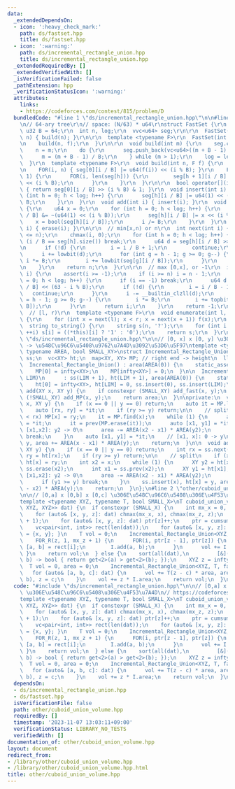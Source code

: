```yaml
---
data:
  _extendedDependsOn:
  - icon: ':heavy_check_mark:'
    path: ds/fastset.hpp
    title: ds/fastset.hpp
  - icon: ':warning:'
    path: ds/incremental_rectangle_union.hpp
    title: ds/incremental_rectangle_union.hpp
  _extendedRequiredBy: []
  _extendedVerifiedWith: []
  _isVerificationFailed: false
  _pathExtension: hpp
  _verificationStatusIcon: ':warning:'
  attributes:
    links:
    - https://codeforces.com/contest/815/problem/D
  bundledCode: "#line 1 \"ds/incremental_rectangle_union.hpp\"\n\n#line 1 \"ds/fastset.hpp\"\
    \n// 64-ary tree\r\n// space: (N/63) * u64\r\nstruct FastSet {\r\n  static constexpr\
    \ u32 B = 64;\r\n  int n, log;\r\n  vvc<u64> seg;\r\n\r\n  FastSet() {}\r\n  FastSet(int\
    \ n) { build(n); }\r\n\r\n  template <typename F>\r\n  FastSet(int n, F f) {\r\
    \n    build(n, f);\r\n  }\r\n\r\n  void build(int m) {\r\n    seg.clear();\r\n\
    \    n = m;\r\n    do {\r\n      seg.push_back(vc<u64>((m + B - 1) / B));\r\n\
    \      m = (m + B - 1) / B;\r\n    } while (m > 1);\r\n    log = len(seg);\r\n\
    \  }\r\n  template <typename F>\r\n  void build(int n, F f) {\r\n    build(n);\r\
    \n    FOR(i, n) { seg[0][i / B] |= u64(f(i)) << (i % B); }\r\n    FOR(h, log -\
    \ 1) {\r\n      FOR(i, len(seg[h])) {\r\n        seg[h + 1][i / B] |= u64(bool(seg[h][i]))\
    \ << (i % B);\r\n      }\r\n    }\r\n  }\r\n\r\n  bool operator[](int i) const\
    \ { return seg[0][i / B] >> (i % B) & 1; }\r\n  void insert(int i) {\r\n    for\
    \ (int h = 0; h < log; h++) {\r\n      seg[h][i / B] |= u64(1) << (i % B), i /=\
    \ B;\r\n    }\r\n  }\r\n  void add(int i) { insert(i); }\r\n  void erase(int i)\
    \ {\r\n    u64 x = 0;\r\n    for (int h = 0; h < log; h++) {\r\n      seg[h][i\
    \ / B] &= ~(u64(1) << (i % B));\r\n      seg[h][i / B] |= x << (i % B);\r\n  \
    \    x = bool(seg[h][i / B]);\r\n      i /= B;\r\n    }\r\n  }\r\n  void remove(int\
    \ i) { erase(i); }\r\n\r\n  // min[x,n) or n\r\n  int next(int i) {\r\n    assert(i\
    \ <= n);\r\n    chmax(i, 0);\r\n    for (int h = 0; h < log; h++) {\r\n      if\
    \ (i / B == seg[h].size()) break;\r\n      u64 d = seg[h][i / B] >> (i % B);\r\
    \n      if (!d) {\r\n        i = i / B + 1;\r\n        continue;\r\n      }\r\n\
    \      i += lowbit(d);\r\n      for (int g = h - 1; g >= 0; g--) {\r\n       \
    \ i *= B;\r\n        i += lowbit(seg[g][i / B]);\r\n      }\r\n      return i;\r\
    \n    }\r\n    return n;\r\n  }\r\n\r\n  // max [0,x], or -1\r\n  int prev(int\
    \ i) {\r\n    assert(i >= -1);\r\n    if (i >= n) i = n - 1;\r\n    for (int h\
    \ = 0; h < log; h++) {\r\n      if (i == -1) break;\r\n      u64 d = seg[h][i\
    \ / B] << (63 - i % B);\r\n      if (!d) {\r\n        i = i / B - 1;\r\n     \
    \   continue;\r\n      }\r\n      i -= __builtin_clzll(d);\r\n      for (int g\
    \ = h - 1; g >= 0; g--) {\r\n        i *= B;\r\n        i += topbit(seg[g][i /\
    \ B]);\r\n      }\r\n      return i;\r\n    }\r\n    return -1;\r\n  }\r\n\r\n\
    \  // [l, r)\r\n  template <typename F>\r\n  void enumerate(int l, int r, F f)\
    \ {\r\n    for (int x = next(l); x < r; x = next(x + 1)) f(x);\r\n  }\r\n\r\n\
    \  string to_string() {\r\n    string s(n, '?');\r\n    for (int i = 0; i < n;\
    \ ++i) s[i] = ((*this)[i] ? '1' : '0');\r\n    return s;\r\n  }\r\n};\n#line 3\
    \ \"ds/incremental_rectangle_union.hpp\"\n\n// [0, x] x [0, y] \u3092\u8FFD\u52A0\
    \ -> \u548C\u96C6\u5408\u9762\u7A4D\u3092\u53D6\u5F97\ntemplate <typename XY,\
    \ typename AREA, bool SMALL_XY>\nstruct Incremental_Rectangle_Union {\n  FastSet\
    \ ss;\n  vc<XY> ht;\n  map<XY, XY> MP; // right end -> height\n  ll area;\n\n\
    \  Incremental_Rectangle_Union() : area(AREA(0)) {\n    static_assert(!SMALL_XY);\n\
    \    MP[0] = infty<XY>;\n    MP[infty<XY>] = 0;\n  }\n\n  Incremental_Rectangle_Union(int\
    \ LIM)\n      : ss(LIM + 1), ht(LIM + 1), area(AREA(0)) {\n    static_assert(SMALL_XY);\n\
    \    ht[0] = infty<XY>, ht[LIM] = 0, ss.insert(0), ss.insert(LIM);\n  }\n\n  AREA\
    \ add(XY x, XY y) {\n    if constexpr (SMALL_XY) add_fast(x, y);\n    if constexpr\
    \ (!SMALL_XY) add_MP(x, y);\n    return area;\n  }\n\nprivate:\n  void add_MP(XY\
    \ x, XY y) {\n    if (x == 0 || y == 0) return;\n    auto it = MP.lower_bound(x);\n\
    \    auto [rx, ry] = *it;\n    if (ry >= y) return;\n\n    // split\n    if (x\
    \ < rx) MP[x] = ry;\n    it = MP.find(x);\n    while (1) {\n      auto [x2, y2]\
    \ = *it;\n      it = prev(MP.erase(it));\n      auto [x1, y1] = *it;\n      //\
    \ [x1,x2]: y2 -> 0\n      area -= AREA(x2 - x1) * AREA(y2);\n      if (y1 >= y)\
    \ break;\n    }\n    auto [x1, y1] = *it;\n    // [x1, x]: 0 -> y\n    MP[x] =\
    \ y, area += AREA(x - x1) * AREA(y);\n    return;\n  }\n\n  void add_fast(XY x,\
    \ XY y) {\n    if (x == 0 || y == 0) return;\n    int rx = ss.next(x);\n    int\
    \ ry = ht[rx];\n    if (ry >= y) return;\n\n    // split\n    if (x < rx) ss.insert(x),\
    \ ht[x] = ry;\n    int x2 = x;\n    while (1) {\n      XY y2 = ht[x2];\n     \
    \ ss.erase(x2);\n      int x1 = ss.prev(x2);\n      XY y1 = ht[x1];\n      //\
    \ [x1,x2]: y2 -> 0\n      area -= AREA(x2 - x1) * AREA(y2);\n      x2 = x1;\n\
    \      if (y1 >= y) break;\n    }\n    ss.insert(x), ht[x] = y, area += AREA(x\
    \ - x2) * AREA(y);\n    return;\n  }\n};\n#line 2 \"other/cuboid_union_volume.hpp\"\
    \n\n// [0,a] x [0,b] x [0,c] \u306E\u548C\u96C6\u5408\u306E\u4F53\u7A4D\n// https://codeforces.com/contest/815/problem/D\n\
    template <typename XYZ, typename T, bool SMALL_X>\nT cuboid_union_volume(vc<tuple<XYZ,\
    \ XYZ, XYZ>> dat) {\n  if constexpr (SMALL_X) {\n    int mx_x = 0, mx_z = 0;\n\
    \    for (auto& [x, y, z]: dat) chmax(mx_x, x), chmax(mx_z, z);\n    vc<int> ptr(mx_z\
    \ + 1);\n    for (auto& [x, y, z]: dat) ptr[z]++;\n    ptr = cumsum<int>(ptr);\n\
    \    vc<pair<int, int>> rect(len(dat));\n    for (auto& [x, y, z]: dat) { rect[ptr[z]++]\
    \ = {x, y}; }\n    T vol = 0;\n    Incremental_Rectangle_Union<XYZ, T, true> I(mx_x);\n\
    \    FOR_R(z, 1, mx_z + 1) {\n      FOR(i, ptr[z - 1], ptr[z]) {\n        auto\
    \ [a, b] = rect[i];\n        I.add(a, b);\n      }\n      vol += I.area;\n   \
    \ }\n    return vol;\n  } else {\n    sort(all(dat),\n         [&](auto& a, auto&\
    \ b) -> bool { return get<2>(a) > get<2>(b); });\n    XYZ z = infty<XYZ>;\n  \
    \  T vol = 0, area = 0;\n    Incremental_Rectangle_Union<XYZ, T, false> I;\n \
    \   for (auto& [a, b, c]: dat) {\n      vol += T(z - c) * area, area = I.add(a,\
    \ b), z = c;\n    }\n    vol += z * I.area;\n    return vol;\n  }\n}\n"
  code: "#include \"ds/incremental_rectangle_union.hpp\"\n\n// [0,a] x [0,b] x [0,c]\
    \ \u306E\u548C\u96C6\u5408\u306E\u4F53\u7A4D\n// https://codeforces.com/contest/815/problem/D\n\
    template <typename XYZ, typename T, bool SMALL_X>\nT cuboid_union_volume(vc<tuple<XYZ,\
    \ XYZ, XYZ>> dat) {\n  if constexpr (SMALL_X) {\n    int mx_x = 0, mx_z = 0;\n\
    \    for (auto& [x, y, z]: dat) chmax(mx_x, x), chmax(mx_z, z);\n    vc<int> ptr(mx_z\
    \ + 1);\n    for (auto& [x, y, z]: dat) ptr[z]++;\n    ptr = cumsum<int>(ptr);\n\
    \    vc<pair<int, int>> rect(len(dat));\n    for (auto& [x, y, z]: dat) { rect[ptr[z]++]\
    \ = {x, y}; }\n    T vol = 0;\n    Incremental_Rectangle_Union<XYZ, T, true> I(mx_x);\n\
    \    FOR_R(z, 1, mx_z + 1) {\n      FOR(i, ptr[z - 1], ptr[z]) {\n        auto\
    \ [a, b] = rect[i];\n        I.add(a, b);\n      }\n      vol += I.area;\n   \
    \ }\n    return vol;\n  } else {\n    sort(all(dat),\n         [&](auto& a, auto&\
    \ b) -> bool { return get<2>(a) > get<2>(b); });\n    XYZ z = infty<XYZ>;\n  \
    \  T vol = 0, area = 0;\n    Incremental_Rectangle_Union<XYZ, T, false> I;\n \
    \   for (auto& [a, b, c]: dat) {\n      vol += T(z - c) * area, area = I.add(a,\
    \ b), z = c;\n    }\n    vol += z * I.area;\n    return vol;\n  }\n}\n"
  dependsOn:
  - ds/incremental_rectangle_union.hpp
  - ds/fastset.hpp
  isVerificationFile: false
  path: other/cuboid_union_volume.hpp
  requiredBy: []
  timestamp: '2023-11-07 13:03:11+09:00'
  verificationStatus: LIBRARY_NO_TESTS
  verifiedWith: []
documentation_of: other/cuboid_union_volume.hpp
layout: document
redirect_from:
- /library/other/cuboid_union_volume.hpp
- /library/other/cuboid_union_volume.hpp.html
title: other/cuboid_union_volume.hpp
---
```

